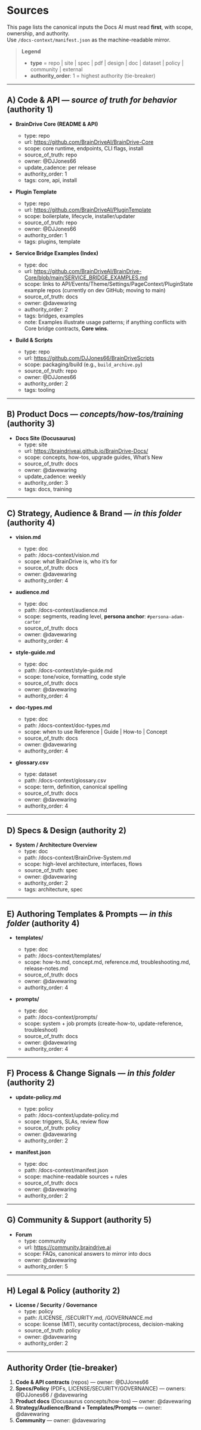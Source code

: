 # Sources

This page lists the canonical inputs the Docs AI must read **first**, with scope, ownership, and authority.  
Use `/docs-context/manifest.json` as the machine-readable mirror.

> **Legend**
> - **type** = repo | site | spec | pdf | design | doc | dataset | policy | community | external  
> - **authority_order**: 1 = highest authority (tie-breaker)

---

## A) Code & API — *source of truth for behavior* (authority 1)

- **BrainDrive Core (README & API)**
  - type: repo
  - url: https://github.com/BrainDriveAI/BrainDrive-Core
  - scope: core runtime, endpoints, CLI flags, install
  - source_of_truth: repo
  - owner: @DJJones66
  - update_cadence: per release
  - authority_order: 1
  - tags: core, api, install

- **Plugin Template**
  - type: repo
  - url: https://github.com/BrainDriveAI/PluginTemplate
  - scope: boilerplate, lifecycle, installer/updater
  - source_of_truth: repo
  - owner: @DJJones66
  - authority_order: 1
  - tags: plugins, template

- **Service Bridge Examples (Index)**
  - type: doc
  - url: https://github.com/BrainDriveAI/BrainDrive-Core/blob/main/SERVICE_BRIDGE_EXAMPLES.md
  - scope: links to API/Events/Theme/Settings/PageContext/PluginState example repos (currently on dev GitHub; moving to main)
  - source_of_truth: docs
  - owner: @davewaring
  - authority_order: 2
  - tags: bridges, examples
  - note: Examples illustrate usage patterns; if anything conflicts with Core bridge contracts, **Core wins**.

- **Build & Scripts**
  - type: repo
  - url: https://github.com/DJJones66/BrainDriveScripts
  - scope: packaging/build (e.g., `build_archive.py`)
  - source_of_truth: repo
  - owner: @DJJones66
  - authority_order: 2
  - tags: tooling

---

## B) Product Docs — *concepts/how-tos/training* (authority 3)

- **Docs Site (Docusaurus)**
  - type: site
  - url: https://braindriveai.github.io/BrainDrive-Docs/
  - scope: concepts, how-tos, upgrade guides, What’s New
  - source_of_truth: docs
  - owner: @davewaring
  - update_cadence: weekly
  - authority_order: 3
  - tags: docs, training

---

## C) Strategy, Audience & Brand — *in this folder* (authority 4)

- **vision.md**
  - type: doc
  - path: /docs-context/vision.md
  - scope: what BrainDrive is, who it’s for
  - source_of_truth: docs
  - owner: @davewaring
  - authority_order: 4

- **audience.md**
  - type: doc
  - path: /docs-context/audience.md
  - scope: segments, reading level, **persona anchor**: `#persona-adam-carter`
  - source_of_truth: docs
  - owner: @davewaring
  - authority_order: 4

- **style-guide.md**
  - type: doc
  - path: /docs-context/style-guide.md
  - scope: tone/voice, formatting, code style
  - source_of_truth: docs
  - owner: @davewaring
  - authority_order: 4

- **doc-types.md**
  - type: doc
  - path: /docs-context/doc-types.md
  - scope: when to use Reference | Guide | How-to | Concept
  - source_of_truth: docs
  - owner: @davewaring
  - authority_order: 4

- **glossary.csv**
  - type: dataset
  - path: /docs-context/glossary.csv
  - scope: term, definition, canonical spelling
  - source_of_truth: docs
  - owner: @davewaring
  - authority_order: 4

---

## D) Specs & Design (authority 2)

- **System / Architecture Overview**
  - type: doc
  - path: /docs-context/BrainDrive-System.md
  - scope: high-level architecture, interfaces, flows
  - source_of_truth: spec
  - owner: @davewaring
  - authority_order: 2
  - tags: architecture, spec

---

## E) Authoring Templates & Prompts — *in this folder* (authority 4)

- **templates/**
  - type: doc
  - path: /docs-context/templates/
  - scope: how-to.md, concept.md, reference.md, troubleshooting.md, release-notes.md
  - source_of_truth: docs
  - owner: @davewaring
  - authority_order: 4

- **prompts/**
  - type: doc
  - path: /docs-context/prompts/
  - scope: system + job prompts (create-how-to, update-reference, troubleshoot)
  - source_of_truth: docs
  - owner: @davewaring
  - authority_order: 4

---

## F) Process & Change Signals — *in this folder* (authority 2)

- **update-policy.md**
  - type: policy
  - path: /docs-context/update-policy.md
  - scope: triggers, SLAs, review flow
  - source_of_truth: policy
  - owner: @davewaring
  - authority_order: 2

- **manifest.json**
  - type: doc
  - path: /docs-context/manifest.json
  - scope: machine-readable sources + rules
  - source_of_truth: docs
  - owner: @davewaring
  - authority_order: 2

---

## G) Community & Support (authority 5)

- **Forum**
  - type: community
  - url: https://community.braindrive.ai
  - scope: FAQs, canonical answers to mirror into docs
  - owner: @davewaring
  - authority_order: 5

---

## H) Legal & Policy (authority 2)

- **License / Security / Governance**
  - type: policy
  - path: /LICENSE, /SECURITY.md, /GOVERNANCE.md
  - scope: license (MIT), security contact/process, decision-making
  - source_of_truth: policy
  - owner: @davewaring
  - authority_order: 2

---

## Authority Order (tie-breaker)

1. **Code & API contracts** (repos) — owner: @DJJones66  
2. **Specs/Policy** (PDFs, LICENSE/SECURITY/GOVERNANCE) — owners: @DJJones66 / @davewaring  
3. **Product docs** (Docusaurus concepts/how-tos) — owner: @davewaring  
4. **Strategy/Audience/Brand + Templates/Prompts** — owner: @davewaring  
5. **Community** — owner: @davewaring
